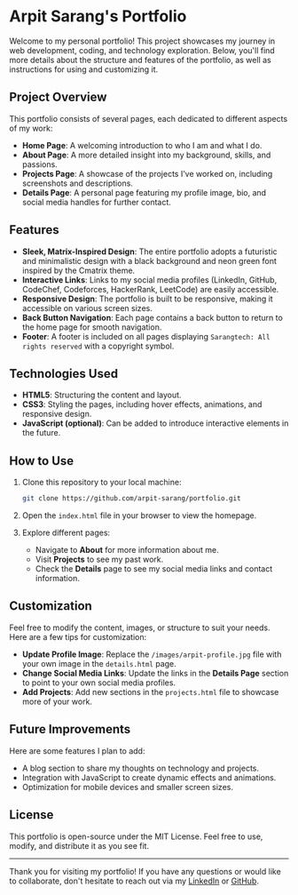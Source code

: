 # Arpit Sarang's Portfolio

Welcome to my personal portfolio! This project showcases my journey in web development, coding, and technology exploration. Below, you'll find more details about the structure and features of the portfolio, as well as instructions for using and customizing it.

## Project Overview

This portfolio consists of several pages, each dedicated to different aspects of my work:

- **Home Page**: A welcoming introduction to who I am and what I do.
- **About Page**: A more detailed insight into my background, skills, and passions.
- **Projects Page**: A showcase of the projects I’ve worked on, including screenshots and descriptions.
- **Details Page**: A personal page featuring my profile image, bio, and social media handles for further contact.
  
## Features

- **Sleek, Matrix-Inspired Design**: The entire portfolio adopts a futuristic and minimalistic design with a black background and neon green font inspired by the Cmatrix theme.
- **Interactive Links**: Links to my social media profiles (LinkedIn, GitHub, CodeChef, Codeforces, HackerRank, LeetCode) are easily accessible.
- **Responsive Design**: The portfolio is built to be responsive, making it accessible on various screen sizes.
- **Back Button Navigation**: Each page contains a back button to return to the home page for smooth navigation.
- **Footer**: A footer is included on all pages displaying `Sarangtech: All rights reserved` with a copyright symbol.

## Technologies Used

- **HTML5**: Structuring the content and layout.
- **CSS3**: Styling the pages, including hover effects, animations, and responsive design.
- **JavaScript (optional)**: Can be added to introduce interactive elements in the future.

## How to Use

1. Clone this repository to your local machine:
    ```bash
    git clone https://github.com/arpit-sarang/portfolio.git
    ```

2. Open the `index.html` file in your browser to view the homepage.

3. Explore different pages:
   - Navigate to **About** for more information about me.
   - Visit **Projects** to see my past work.
   - Check the **Details** page to see my social media links and contact information.

## Customization

Feel free to modify the content, images, or structure to suit your needs. Here are a few tips for customization:

- **Update Profile Image**: Replace the `/images/arpit-profile.jpg` file with your own image in the `details.html` page.
- **Change Social Media Links**: Update the links in the **Details Page** section to point to your own social media profiles.
- **Add Projects**: Add new sections in the `projects.html` file to showcase more of your work.

## Future Improvements

Here are some features I plan to add:
- A blog section to share my thoughts on technology and projects.
- Integration with JavaScript to create dynamic effects and animations.
- Optimization for mobile devices and smaller screen sizes.

## License

This portfolio is open-source under the MIT License. Feel free to use, modify, and distribute it as you see fit.

---

Thank you for visiting my portfolio! If you have any questions or would like to collaborate, don't hesitate to reach out via my [LinkedIn](https://www.linkedin.com/in/arpit-sarang) or [GitHub](https://github.com/arpit-sarang).

